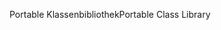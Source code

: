 <span data-ttu-id="f32e8-101">Portable Klassenbibliothek</span><span class="sxs-lookup"><span data-stu-id="f32e8-101">Portable Class Library</span></span>